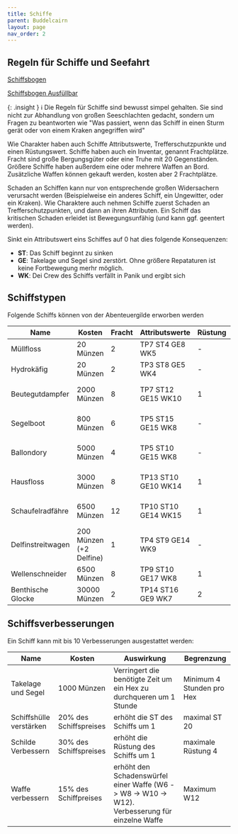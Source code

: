 ```yaml
---
title: Schiffe
parent: Buddelcairn
layout: page
nav_order: 2
---
```

## Regeln für Schiffe und Seefahrt
[Schiffsbogen](https://github.com/CallithRocksfall/BuddelseeWestMarches/blob/670191912377e1ca7e018250bf9dd95fd7eccb0c/buddelcairn%20files/Buddelcairn%20Ship%20Sheet.pdf)

[Schiffsbogen Ausfüllbar](https://github.com/CallithRocksfall/BuddelseeWestMarches/blob/main/buddelcairn%20files/Buddelcairn%20Ship%20Sheet%20Form%20Fillable.pdf)

{: .insight }
ℹ Die Regeln für Schiffe sind bewusst simpel gehalten. Sie sind nicht zur Abhandlung von großen Seeschlachten gedacht, sondern um Fragen zu beantworten wie "Was passiert, wenn das Schiff in einen Sturm gerät oder von einem Kraken angegriffen wird"

Wie Charakter haben auch Schiffe Attributswerte, Trefferschutzpunkte und einen Rüstungswert. 
Schiffe haben auch ein Inventar, genannt Frachtplätze. Fracht sind große Bergungsgüter oder eine Truhe mit 20 Gegenständen. 
Größere Schiffe haben außerdem eine oder mehrere Waffen an Bord. Zusätzliche Waffen können gekauft werden, kosten aber 2 Frachtplätze. 

Schaden an Schiffen kann nur von entsprechende großen Widersachern verursacht werden (Beispielweise ein anderes Schiff, ein Ungewitter, oder ein Kraken).
Wie Charaktere auch nehmen Schiffe zuerst Schaden an Trefferschutzpunkten, und dann an ihren Attributen. Ein Schiff das kritischen Schaden erleidet ist Bewegungsunfähig (und kann ggf. geentert werden). 

Sinkt ein Attributswert eins Schiffes auf 0 hat dies folgende Konsequenzen: 
- **ST**: Das Schiff beginnt zu sinken
- **GE**: Takelage und Segel sind zerstört. Ohne größere Repataturen ist keine Fortbewegung merhr möglich. 
- **WK**: Dei Crew des Schiffs verfällt in Panik und ergibt sich

## Schiffstypen

Folgende Schiffs können von der Abenteuergilde erworben werden

| Name |  Kosten | Fracht| Attributswerte| Rüstung| Geschwindigkeit| Waffen	|		
| ------------- | ------------- | ------------- | ------------- |------------- | ------------- | ------------- |
|Müllfloss| 20 Münzen| 2| TP7 ST4 GE8 WK5| - | 3Wachen/Hex| -	|				
|Hydrokäfig| 20 Münzen| 2| TP3 ST8 GE5 WK4| - | 3Wachen/Hex| -	|				
|Beutegutdampfer| 2000 Münzen| 8| TP7 ST12 GE15 WK10| 1| 2 Wachen/Hex| 4 Kanonen d6			|		
|Segelboot| 800 Münzen| 6| TP5 ST15 GE15 WK8| -| 2 Wachen/Hex| 2 Kanonen d6					|
|Ballondory| 5000 Münzen| 4|TP5 ST10 GE15 WK8| -| 1Wache/Hex (Fliegend)| 2 Kanonen d6			|		
|Hausfloss| 3000 Münzen| 8| TP13 ST10  GE10 WK14| 1| 3Wachen/Hex| 2 Kanonen d6				|	
|Schaufelradfähre| 6500 Münzen| 12| TP10 ST10 GE14 WK15| 1| 2 Wachen/Hex| 4 Kanonen d6		|			
|Delfinstreitwagen| 200 Münzen (+2 Delfine)| 1| TP4 ST9 GE14 WK9| -| 1 Wache/Hex| Kanone d6	|				
|Wellenschneider| 6500 Münzen| 8|  TP9 ST10 GE17 WK8| 1| 1 Wache/Hex| Kanone d8				|	
|Benthische Glocke| 30000 Münzen| 2| TP14 ST16 GE9 WK7| 2| 1 Wache/Hex (Tauchend)| 2 Greifer d8|					

## Schiffsverbesserungen

Ein Schiff kann mit bis 10 Verbesserungen ausgestattet werden: 

|Name| Kosten| Auswirkung| Begrenzung|		
| ------------- | ------------- | ------------- | ------------- |
|Takelage und Segel| 1000 Münzen| Verringert die benötigte Zeit um ein Hex zu durchqueren um 1 Stunde| Minimum 4 Stunden pro Hex					
|Schiffshülle verstärken| 20% des Schiffspreises| erhöht die ST des Schiffs um 1 |maximal ST 20					
|Schilde Verbessern| 30% des Schiffspreises| erhöht die Rüstung des Schiffs um 1 |maximale Rüstung 4					
|Waffe verbessern| 15% des Schiffpreises| erhöht den Schadenswürfel einer Waffe	(W6 -> W8 -> W10 -> W12). Verbesserung für einzelne Waffe| Maximum W12					
